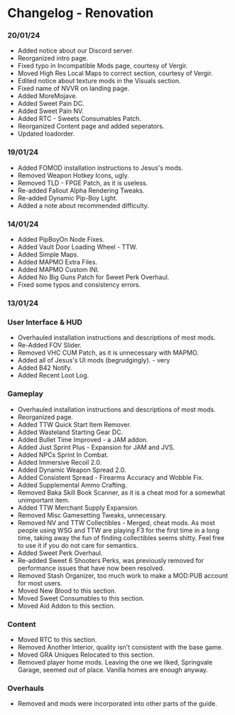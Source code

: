 # Changelog - Renovation

### 20/01/24

- Added notice about our Discord server.
- Reorganized intro page.
- Fixed typo in Incompatible Mods page, courtesy of Vergir.
- Moved High Res Local Maps to correct section, courtesy of Vergir.
- Edited notice about texture mods in the Visuals section.
- Fixed name of NVVR on landing page.
- Added MoreMojave.
- Added Sweet Pain DC.
- Added Sweet Pain NV.
- Added RTC - Sweets Consumables Patch.
- Reorganized Content page and added seperators.
- Updated loadorder.

### 19/01/24

- Added FOMOD installation instructions to Jesus's mods.
- Removed Weapon Hotkey Icons, ugly.
- Removed TLD - FPGE Patch, as it is useless.
- Re-added Fallout Alpha Rendering Tweaks.
- Re-added Dynamic Pip-Boy Light.
- Added a note about recommended difficulty.

### 14/01/24

- Added PipBoyOn Node Fixes.
- Added Vault Door Loading Wheel - TTW.
- Added Simple Maps.
- Added MAPMO Extra Files.
- Added MAPMO Custom INI.
- Added No Big Guns Patch for Sweet Perk Overhaul.
- Fixed some typos and consistency errors.

### 13/01/24

### User Interface & HUD

- Overhauled installation instructions and descriptions of most mods.
- Re-Added FOV Slider.
- Removed VHC CUM Patch, as it is unnecessary with MAPMO.
- Added all of Jesus's UI mods (begrudgingly). - very
- Added B42 Notify.
- Added Recent Loot Log.

### Gameplay

- Overhauled installation instructions and descriptions of most mods.
- Reorganized page.
- Added TTW Quick Start Item Remover.
- Added Wasteland Starting Gear DC.
- Added Bullet Time Improved - a JAM addon.
- Added Just Sprint Plus - Expansion for JAM and JVS.
- Added NPCs Sprint In Combat.
- Added Immersive Recoil 2.0.
- Added Dynamic Weapon Spread 2.0.
- Added Consistent Spread - Firearms Accuracy and Wobble Fix.
- Added Supplemental Ammo Crafting.
- Removed Baka Skill Book Scanner, as it is a cheat mod for a somewhat unimportant item.
- Added TTW Merchant Supply Expansion.
- Removed Misc Gamesetting Tweaks, unnecessary.
- Removed NV and TTW Collectibles - Merged, cheat mods. As most people using WSG and TTW are playing F3 for the first time in a long time, taking away the fun of finding collectibles seems shitty. Feel free to use it if you do not care for semantics.
- Added Sweet Perk Overhaul.
- Re-added Sweet 6 Shooters Perks, was previously removed for performance issues that have now been resolved.
- Removed Stash Organizer, too much work to make a MOD:PUB account for most users.
- Moved New Blood to this section.
- Moved Sweet Consumables to this section.
- Moved Aid Addon to this section.
  
### Content

- Moved RTC to this section.
- Removed Another Interior, quality isn't consistent with the base game.
- Moved GRA Uniques Relocated to this section.
- Removed player home mods. Leaving the one we liked, Springvale Garage, seemed out of place. Vanilla homes are enough anyway.

### Overhauls

- Removed and mods were incorporated into other parts of the guide.
